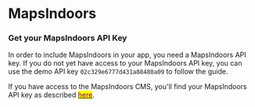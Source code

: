 # MapsIndoors

### Get your MapsIndoors API Key[​](https://docs.mapsindoors.com/getting-started/web/prerequisites#get-your-mapsindoors-api-key) <a href="#get-your-mapsindoors-api-key" id="get-your-mapsindoors-api-key"></a>

In order to include MapsIndoors in your app, you need a MapsIndoors API key. If you do not yet have access to your MapsIndoors API key, you can use the demo API key `02c329e6777d431a88480a09` to follow the guide.

If you have access to the MapsIndoors CMS, you'll find your MapsIndoors API key as described [<mark style="color:purple;">here</mark>](../../../../products/cms/interface-overview.md#api-keys).&#x20;
